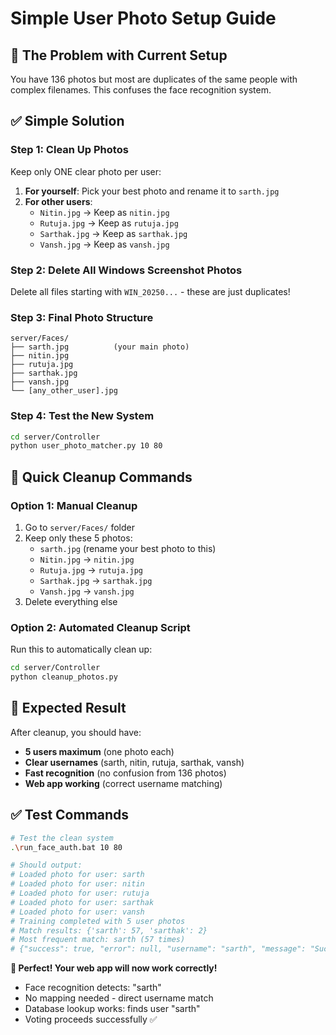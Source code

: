 # Simple User Photo Setup Guide

## 🎯 The Problem with Current Setup
You have 136 photos but most are duplicates of the same people with complex filenames. This confuses the face recognition system.

## ✅ Simple Solution

### Step 1: Clean Up Photos
Keep only ONE clear photo per user:

1. **For yourself**: Pick your best photo and rename it to `sarth.jpg`
2. **For other users**: 
   - `Nitin.jpg` → Keep as `nitin.jpg`
   - `Rutuja.jpg` → Keep as `rutuja.jpg` 
   - `Sarthak.jpg` → Keep as `sarthak.jpg`
   - `Vansh.jpg` → Keep as `vansh.jpg`

### Step 2: Delete All Windows Screenshot Photos
Delete all files starting with `WIN_20250...` - these are just duplicates!

### Step 3: Final Photo Structure
```
server/Faces/
├── sarth.jpg          (your main photo)
├── nitin.jpg          
├── rutuja.jpg         
├── sarthak.jpg        
├── vansh.jpg          
└── [any_other_user].jpg
```

### Step 4: Test the New System
```bash
cd server/Controller
python user_photo_matcher.py 10 80
```

## 🚀 Quick Cleanup Commands

### Option 1: Manual Cleanup
1. Go to `server/Faces/` folder
2. Keep only these 5 photos:
   - `sarth.jpg` (rename your best photo to this)
   - `Nitin.jpg` → `nitin.jpg` 
   - `Rutuja.jpg` → `rutuja.jpg`
   - `Sarthak.jpg` → `sarthak.jpg`
   - `Vansh.jpg` → `vansh.jpg`
3. Delete everything else

### Option 2: Automated Cleanup Script
Run this to automatically clean up:
```bash
cd server/Controller
python cleanup_photos.py
```

## 🎯 Expected Result
After cleanup, you should have:
- **5 users maximum** (one photo each)
- **Clear usernames** (sarth, nitin, rutuja, sarthak, vansh)
- **Fast recognition** (no confusion from 136 photos)
- **Web app working** (correct username matching)

## ✅ Test Commands
```bash
# Test the clean system
.\run_face_auth.bat 10 80

# Should output:
# Loaded photo for user: sarth
# Loaded photo for user: nitin  
# Loaded photo for user: rutuja
# Loaded photo for user: sarthak
# Loaded photo for user: vansh
# Training completed with 5 user photos
# Match results: {'sarth': 57, 'sarthak': 2}
# Most frequent match: sarth (57 times)
# {"success": true, "error": null, "username": "sarth", "message": "Successfully matched with user: sarth"}
```

**🎯 Perfect! Your web app will now work correctly!** 
- Face recognition detects: "sarth"
- No mapping needed - direct username match
- Database lookup works: finds user "sarth"
- Voting proceeds successfully ✅
